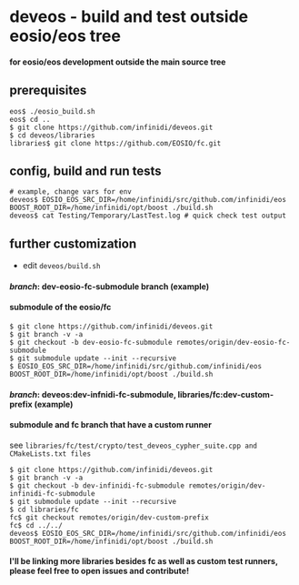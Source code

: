 # deveos - build and test outside eosio/eos tree
#### for eosio/eos development outside the main source tree

## prerequisites
```
eos$ ./eosio_build.sh 
eos$ cd ..
$ git clone https://github.com/infinidi/deveos.git 
$ cd deveos/libraries
libraries$ git clone https://github.com/EOSIO/fc.git
```

## config, build and run tests
```
# example, change vars for env
deveos$ EOSIO_EOS_SRC_DIR=/home/infinidi/src/github.com/infinidi/eos BOOST_ROOT_DIR=/home/infinidi/opt/boost ./build.sh
deveos$ cat Testing/Temporary/LastTest.log # quick check test output 
```

## further customization
* edit ```deveos/build.sh```

#### *branch*: dev-eosio-fc-submodule branch (example)
#### submodule of the eosio/fc
```
$ git clone https://github.com/infinidi/deveos.git
$ git branch -v -a
$ git checkout -b dev-eosio-fc-submodule remotes/origin/dev-eosio-fc-submodule
$ git submodule update --init --recursive
$ EOSIO_EOS_SRC_DIR=/home/infinidi/src/github.com/infinidi/eos BOOST_ROOT_DIR=/home/infinidi/opt/boost ./build.sh
```

#### *branch*: deveos:dev-infnidi-fc-submodule, libraries/fc:dev-custom-prefix (example)
#### submodule and fc branch that have a custom runner
see ```libraries/fc/test/crypto/test_deveos_cypher_suite.cpp and CMakeLists.txt files```
```
$ git clone https://github.com/infinidi/deveos.git
$ git branch -v -a
$ git checkout -b dev-infinidi-fc-submodule remotes/origin/dev-infinidi-fc-submodule
$ git submodule update --init --recursive
$ cd libraries/fc
fc$ git checkout remotes/origin/dev-custom-prefix
fc$ cd ../../
deveos$ EOSIO_EOS_SRC_DIR=/home/infinidi/src/github.com/infinidi/eos BOOST_ROOT_DIR=/home/infinidi/opt/boost ./build.sh
```
#### I'll be linking more libraries besides fc as well as custom test runners, please feel free to open issues and contribute!

